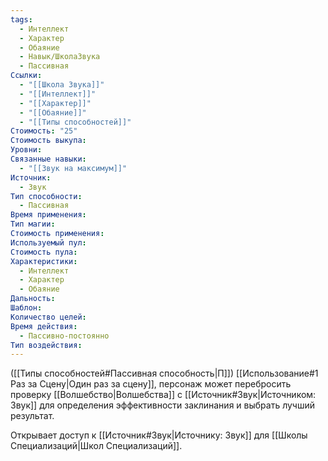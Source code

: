 ```yaml
---
tags:
  - Интеллект
  - Характер
  - Обаяние
  - Навык/ШколаЗвука
  - Пассивная
Ссылки:
  - "[[Школа Звука]]"
  - "[[Интеллект]]"
  - "[[Характер]]"
  - "[[Обаяние]]"
  - "[[Типы способностей]]"
Стоимость: "25"
Стоимость выкупа: 
Уровни: 
Связанные навыки:
  - "[[Звук на максимум]]"
Источник:
  - Звук
Тип способности:
  - Пассивная
Время применения: 
Тип магии: 
Стоимость применения: 
Используемый пул: 
Стоимость пула: 
Характеристики:
  - Интеллект
  - Характер
  - Обаяние
Дальность: 
Шаблон: 
Количество целей: 
Время действия:
  - Пассивно-постоянно
Тип воздействия:
---
```

([[Типы способностей#Пассивная способность|П]]) [[Использование#1 Раз за Сцену|Один раз за сцену]], персонаж может перебросить проверку [[Волшебство|Волшебства]] с [[Источник#Звук|Источником: Звук]] для определения эффективности заклинания и выбрать лучший результат. 

Открывает доступ к [[Источник#Звук|Источнику: Звук]] для [[Школы Специализаций|Школ Специализаций]]. 